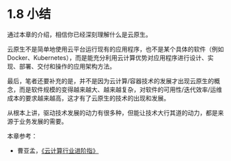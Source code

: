 # 1.8 小结


通过本章的介绍，相信你已经深刻理解什么是云原生。

云原生不是简单地使用云平台运行现有的应用程序，也不是某个具体的软件（例如 Docker、Kubernetes），而是能充分利用云计算优势对应用程序进行设计、实现、部署、交付和操作的应用架构方法。

最后，笔者还要补充的是，并不是因为云计算/容器技术的发展才出现云原生的概念，而是软件规模的变得越来越大、越来越复杂，对软件的可用性/迭代效率/运维成本的要求越来越高，这才有了云原生的技术的出现和发展。

从根本上讲，驱动技术发展的动力有很多种，但能让技术大行其道的动力，都是来源于业务发展的需要。


本章参考：

- 曹亚孟，[《云计算行业进阶指》](https://book.douban.com/subject/36896561/)
